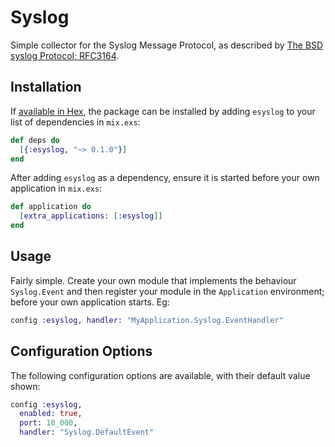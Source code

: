 # Syslog

Simple collector for the Syslog Message Protocol, as described by [The BSD syslog Protocol; RFC3164](https://tools.ietf.org/html/rfc3164).

## Installation

If [available in Hex](https://hex.pm/docs/publish), the package can be installed
by adding `esyslog` to your list of dependencies in `mix.exs`:

```elixir
def deps do
  [{:esyslog, "~> 0.1.0"}]
end
```

After adding `esyslog` as a dependency, ensure it is started before your own
application in `mix.exs`:

```elixir
def application do
  [extra_applications: [:esyslog]]
end
```

## Usage

Fairly simple. Create your own module that implements the behaviour `Syslog.Event`
and then register your module in the `Application` environment; before your own
application starts. Eg:

```elixir
config :esyslog, handler: "MyApplication.Syslog.EventHandler"
```

## Configuration Options

The following configuration options are available, with their default value shown:

```elixir
config :esyslog,
  enabled: true,
  port: 10_000,
  handler: "Syslog.DefaultEvent"
```
